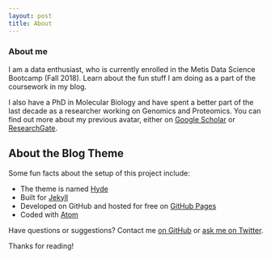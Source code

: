 ```yaml
---
layout: post
title: About
---
```

### About me

I am a data enthusiast, who is currently enrolled in the Metis Data Science Bootcamp (Fall 2018). Learn about the fun stuff I am doing as a part of the coursework in my blog.

I also have a PhD in Molecular Biology and have spent a better part of the last decade as a researcher working on Genomics and Proteomics. You can find out more about my previous avatar, either on [Google Scholar](https://scholar.google.com/citations?view_op=list_works&hl=en&user=noNcuOoAAAAJ) or [ResearchGate](https://www.researchgate.net/profile/Swaminathan_Venkatesh).


## About the Blog Theme

Some fun facts about the setup of this project include:

* The theme is named [Hyde](http://hyde.getpoole.com)
* Built for [Jekyll](http://jekyllrb.com)
* Developed on GitHub and hosted for free on [GitHub Pages](https://pages.github.com)
* Coded with [Atom](http://sublimetext.com)


Have questions or suggestions? Contact me [on GitHub](https://github.com/swv293) or [ask me on Twitter](https://twitter.com/swv293).

Thanks for reading!
